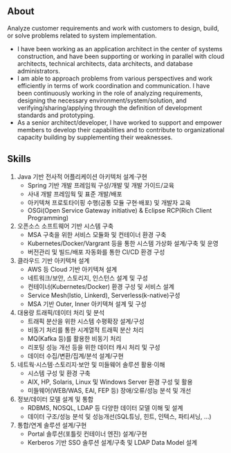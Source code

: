 ## About 
Analyze customer requirements and work with customers to design, build, or solve problems related to system implementation.

- I have been working as an application architect in the center of systems construction, and have been supporting or working in parallel with cloud architects, technical architects, data architects, and database administrators.
- I am able to approach problems from various perspectives and work efficiently in terms of work coordination and communication. I have been continuously working in the role of analyzing requirements, designing the necessary environment/system/solution, and verifying/sharing/applying through the definition of development standards and prototyping.
- As a senior architect/developer, I have worked to support and empower members to develop their capabilities and to contribute to organizational capacity building by supplementing their weaknesses.

## Skills
1. Java 기반 전사적 어플리케이션 아키텍처 설계·구현
    - Spring 기반 개발 프레임웍 구성/개발 및 개발 가이드/교육
    - 사내 개발 프레임웍 및 표준 개발/배포
    - 아키텍쳐 프로토타이핑 수행(공통 모듈 구현·배포) 및 개발자 교육
    - OSGi(Open Service Gateway initiative) & Eclipse RCP(Rich Client Programming)
2. 오픈소스 소프트웨어 기반 시스템 구축
    - MSA 구축을 위한 서비스 모듈화 및 컨테이너 환경 구축
    - Kubernetes/Docker/Vargrant 등을 통한 시스템 가상화 설계/구축 및 운영
    - 버전관리 및 빌드/배포 자동화를 통한 CI/CD 환경 구성
3. 클라우드 기반 아키텍쳐 설계
    - AWS 등 Cloud 기반 아키텍쳐 설계
    - 네트워크/보안, 스토리지, 인스턴스 설계 및 구성
    - 컨테이너(Kubernetes/Docker) 환경 구성 및 서비스 설계
    - Service Mesh(Istio, Linkerd), Serverless(k-native)구성
    - MSA 기반 Outer, Inner 아키텍쳐 설계 및 구성
4. 대용량 트래픽/데이터 처리 및 분석
    - 트래픽 분산을 위한 시스템 수평확장 설계/구성
    - 비동기 처리를 통한 시계열적 트래픽 분산 처리
    - MQ(Kafka 등)를 활용한 비동기 처리
    - 리포팅 성능 개선 등을 위한 데이터 캐시 처리 및 구성 
    - 데이터 수집/변환/집계/분석 설계/구현
5. 네트웍·시스템·스토리지·보안 및 미들웨어 솔루션 활용·이해
    - 시스템 구성 및 환경 구축
    - AIX, HP, Solaris, Linux 및 Windows Server 환경 구성 및 활용
    - 미들웨어(WEB/WAS, EAI, FEP 등) 장애/오류/성능 분석 및 개선
6. 정보/데이터 모델 설계 및 통합
    - RDBMS, NOSQL, LDAP 등 다양한 데이터 모델 이해 및 설계
    - 데이터 구조/성능 분석 및 성능개선(SQL튜닝, 힌트, 인텍스, 파티셔닝, …)
7. 통합/연계 솔루션 설계/구현
    - Portal 솔루션(포틀릿 컨테이너 엔진) 설계/구현 
    - Kerberos 기반 SSO 솔루션 설계/구축 및 LDAP Data Model 설계

